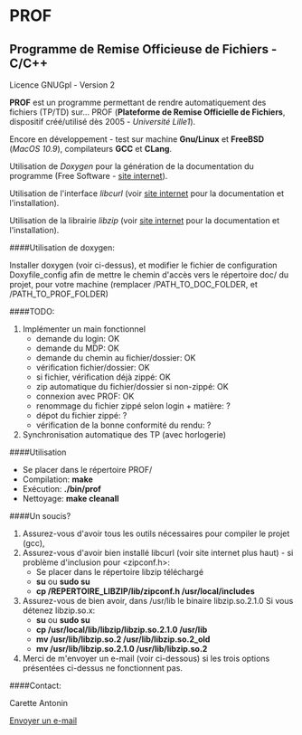 PROF
====

Programme de Remise Officieuse de Fichiers - C/C++
--------------------------------------------------

Licence GNUGpl - Version 2

**PROF** est un programme permettant de rendre automatiquement des fichiers (TP/TD) sur... PROF (**Plateforme de Remise Officielle de Fichiers**, dispositif créé/utilisé dès 2005 - _Université Lille1_).

Encore en développement - test sur machine **Gnu/Linux** et **FreeBSD** (_MacOS 10.9_), compilateurs **GCC** et **CLang**.

Utilisation de _Doxygen_ pour la génération de la documentation du programme (Free Software - [site internet](http://www.stack.nl/~dimitri/doxygen/)).

Utilisation de l'interface _libcurl_ (voir [site internet](http://curl.haxx.se/libcurl/) pour la documentation et l'installation).

Utilisation de la librairie _libzip_ (voir [site internet](http://www.nih.at/libzip/) pour la documentation et l'installation).

####Utilisation de doxygen:

Installer doxygen (voir ci-dessus), et modifier le fichier de configuration Doxyfile_config afin de mettre le chemin d'accès vers le répertoire doc/ du projet, pour votre machine (remplacer /PATH_TO_DOC_FOLDER, et /PATH_TO_PROF_FOLDER)

####TODO:

1.	Implémenter un main fonctionnel
	*	demande du login: OK
	*	demande du MDP: OK
	*	demande du chemin au fichier/dossier: OK
	*	vérification fichier/dossier: OK
	*	si fichier, vérification déjà zippé: OK
	*	zip automatique du fichier/dossier si non-zippé: OK
	*	connexion avec PROF: OK
	*	renommage du fichier zippé selon login + matière: ?
	*	dépot du fichier zippé: ?
	*	vérification de la bonne conformité du rendu: ?
2.	Synchronisation automatique des TP (avec horlogerie)

####Utilisation

*	Se placer dans le répertoire PROF/
*	Compilation: **make**
*	Exécution: **./bin/prof**
*	Nettoyage: **make cleanall**

####Un soucis?

1.	Assurez-vous d'avoir tous les outils nécessaires pour compiler le projet (gcc),
2.	Assurez-vous d'avoir bien installé libcurl (voir site internet plus haut) - si problème d'inclusion pour <zipconf.h>:
	*	Se placer dans le répertoire libzip téléchargé
	*	**su** ou **sudo su**
	*	**cp /REPERTOIRE_LIBZIP/lib/zipconf.h /usr/local/includes**
3.	Assurez-vous de bien avoir, dans /usr/lib le binaire libzip.so.2.1.0
	Si vous détenez libzip.so.x:
	*	**su** ou **sudo su**
	*	**cp /usr/local/lib/libzip/libzip.so.2.1.0 /usr/lib**
	*	**mv /usr/lib/libzip.so.2 /usr/lib/libzip.so.2_old**
	*	**mv /usr/lib/libzip.so.2.1.0 /usr/lib/libzip.so.2**
4.	Merci de m'envoyer un e-mail (voir ci-dessous) si les trois options présentées ci-dessus ne fonctionnent pas.

####Contact:

Carette Antonin

[Envoyer un e-mail](mailto:antonin.carette@gmail.com)
